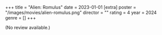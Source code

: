 +++
title = "Alien: Romulus"
date = 2023-01-01
[extra]
poster = "/images/movies/alien-romulus.png"
director = ""
rating = 4
year = 2024
genre = []
+++

(No review available.)
